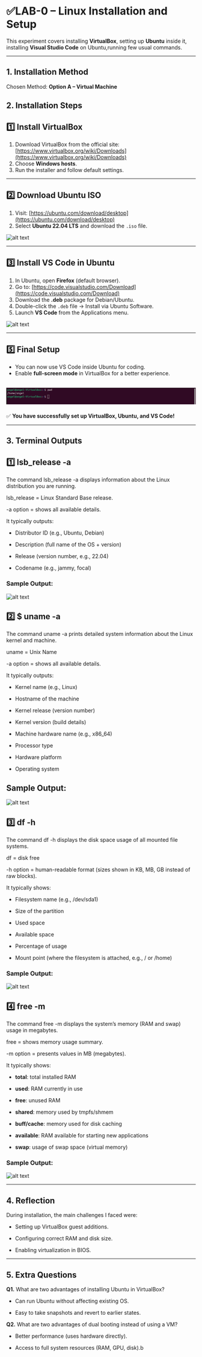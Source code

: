 

# ✅LAB-0  – Linux Installation and Setup

This experiment covers installing **VirtualBox**, setting up **Ubuntu** inside it, installing **Visual Studio Code** on Ubuntu,running few usual commands.

---
## 1. Installation Method    
Chosen Method: **Option A – Virtual Machine**  

## 2. Installation Steps

## 1️⃣ Install VirtualBox
1. Download VirtualBox from the official site:  
   [https://www.virtualbox.org/wiki/Downloads](https://www.virtualbox.org/wiki/Downloads)  
2. Choose **Windows hosts**.  
3. Run the installer and follow default settings.  


---


## 2️⃣ Download Ubuntu ISO
1. Visit: [https://ubuntu.com/download/desktop](https://ubuntu.com/download/desktop)  
2. Select **Ubuntu 22.04 LTS** and download the `.iso` file.  

![alt text](images/image-1.png)

---

## 3️⃣ Install VS Code in Ubuntu
1. In Ubuntu, open **Firefox** (default browser).  
2. Go to: [https://code.visualstudio.com/Download](https://code.visualstudio.com/Download)  
3. Download the **.deb** package for Debian/Ubuntu.  
4. Double-click the `.deb` file → Install via Ubuntu Software.  
5. Launch **VS Code** from the Applications menu.

![alt text](images/image-2.png)

---

## 5️⃣ Final Setup
- You can now use VS Code inside Ubuntu for coding.  
- Enable **full-screen mode** in VirtualBox for a better experience.  

![alt text](<Screenshot from 2025-09-09 13-21-01.png>)
---

✅ **You have successfully set up VirtualBox, Ubuntu, and VS Code!**

---
## 3. Terminal Outputs



## 1️⃣ lsb_release -a
The command lsb_release -a displays information about the Linux distribution you are running.

lsb_release = Linux Standard Base release.

-a option = shows all available details.

It typically outputs:

- Distributor ID (e.g., Ubuntu, Debian)

- Description (full name of the OS + version)

- Release (version number, e.g., 22.04)

- Codename (e.g., jammy, focal)

### Sample Output:

![alt text](<Screenshot from 2025-09-09 20-37-22.png>)

## 2️⃣ $ uname -a
The command uname -a prints detailed system information about the Linux kernel and machine.

uname = Unix Name

-a option = shows all available details.

It typically outputs:

- Kernel name (e.g., Linux)

- Hostname of the machine

- Kernel release (version number)

- Kernel version (build details)

- Machine hardware name (e.g., x86_64)

- Processor type

- Hardware platform

- Operating system

## Sample Output:

![alt text](<Screenshot from 2025-09-09 20-38-35.png>)

## 3️⃣  df -h
The command df -h displays the disk space usage of all mounted file systems.

df = disk free

-h option = human-readable format (sizes shown in KB, MB, GB instead of raw blocks).

It typically shows:

- Filesystem name (e.g., /dev/sda1)

- Size of the partition

- Used space

- Available space

- Percentage of usage

- Mount point (where the filesystem is attached, e.g., / or /home)

### Sample Output:

![alt text](<Screenshot from 2025-09-09 20-39-43.png>)

## 4️⃣ free -m
The command free -m displays the system’s memory (RAM and swap) usage in megabytes.

free = shows memory usage summary.

-m option = presents values in MB (megabytes).

It typically shows:

- **total**: total installed RAM

- **used**: RAM currently in use

- **free**: unused RAM

- **shared**: memory used by tmpfs/shmem

- **buff/cache**: memory used for disk caching

- **available**: RAM available for starting new applications

- **swap**: usage of swap space (virtual memory)

### Sample Output:

![alt text](<Screenshot from 2025-09-09 20-40-37.png>)

---

## 4. Reflection

During installation, the main challenges I faced were:

- Setting up VirtualBox guest additions.

- Configuring correct RAM and disk size.

- Enabling virtualization in BIOS.

---

## 5. Extra Questions

**Q1.** What are two advantages of installing Ubuntu in VirtualBox?

- Can run Ubuntu without affecting existing OS.

- Easy to take snapshots and revert to earlier states.

**Q2.** What are two advantages of dual booting instead of using a VM?

- Better performance (uses hardware directly).

- Access to full system resources (RAM, GPU, disk).b